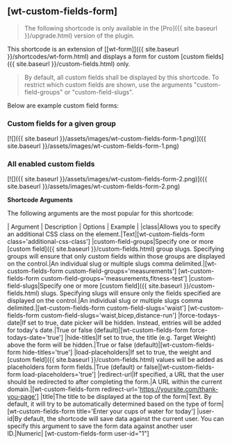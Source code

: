 ## [wt-custom-fields-form]

> The following shortcode is only available in the [Pro]({{ site.baseurl }}/upgrade.html) version of the plugin.

This shortcode is an extension of [[wt-form]]({{ site.baseurl }}/shortcodes/wt-form.html) and displays a form for custom [custom fields]({{ site.baseurl }}/custom-fields.html) only.

> By default, all custom fields shall be displayed by this shortcode. To restrict which custom fields are shown, use the arguments "custom-field-groups" or "custom-field-slugs".

Below are example custom field forms:

### Custom fields for a given group

[![]({{ site.baseurl }}/assets/images/wt-custom-fields-form-1.png)]({{ site.baseurl }}/assets/images/wt-custom-fields-form-1.png)

### All enabled custom fields

[![]({{ site.baseurl }}/assets/images/wt-custom-fields-form-2.png)]({{ site.baseurl }}/assets/images/wt-custom-fields-form-2.png)


 **Shortcode Arguments**
 
The following arguments are the most popular for this shortcode:
 
| Argument | Description | Options | Example |
|class|Allows you to specify an additional CSS class on the element.|Text|[wt-custom-fields-form class='additional-css-class']
|custom-field-groups|Specify one or more [custom field]({{ site.baseurl }}/custom-fields.html) group slugs. Specifying groups will ensure that only custom fields within those groups are displayed on the control.|An individual slug or multiple slugs comma delimited.|[wt-custom-fields-form custom-field-groups='measurements'] [wt-custom-fields-form custom-field-groups='measurements,fitness-test']
|custom-field-slugs|Specify one or more [custom field]({{ site.baseurl }}/custom-fields.html) slugs. Specifying slugs will ensure only the fields specified are displayed on the control.|An individual slug or multiple slugs comma delimited.|[wt-custom-fields-form custom-field-slugs='waist'] [wt-custom-fields-form custom-field-slugs='waist,bicep,distance-run']
|force-todays-date|If set to true, date picker will be hidden. Instead, entries will be added for today's date.|True or false (default)|[wt-custom-fields-form force-todays-date='true']
|hide-titles|If set to true, the title (e.g. Target Weight) above the form will be hidden.|True or false (default)|[wt-custom-fields-form hide-titles='true']
|load-placeholders|If set to true, the weight and [custom field]({{ site.baseurl }}/custom-fields.html) values will be added as placeholders form form fields.|True (default) or false|[wt-custom-fields-form load-placeholders='true']
|redirect-url|If specified, a URL that the user should be redirected to after completing the form.|A URL within the current domain.|[wt-custom-fields-form redirect-url='https://yoursite.com/thank-you-page']
|title|The title to be displayed at the top of the form|Text. By default, it will try to be automatically determined based on the type of form|[wt-custom-fields-form title='Enter your cups of water for today']
|user-id|By default, the shortcode will save data against the current user. You can specify this argument to save the form data against another user ID.|Numeric| [wt-custom-fields-form user-id="1"]